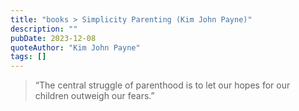 ```yaml
---
title: "books > Simplicity Parenting (Kim John Payne)"
description: ""
pubDate: 2023-12-08
quoteAuthor: "Kim John Payne"
tags: []
---
```


> “The central struggle of parenthood is to let our hopes for our children outweigh our fears.”